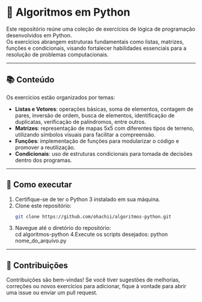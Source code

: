 # 🧠 Algoritmos em Python

Este repositório reúne uma coleção de exercícios de lógica de programação desenvolvidos em Python.  
Os exercícios abrangem estruturas fundamentais como listas, matrizes, funções e condicionais, visando fortalecer habilidades essenciais para a resolução de problemas computacionais.

---

## 📚 Conteúdo

Os exercícios estão organizados por temas:

- **Listas e Vetores**: operações básicas, soma de elementos, contagem de pares, inversão de ordem, busca de elementos, identificação de duplicatas, verificação de palíndromos, entre outros.
- **Matrizes**: representação de mapas 5x5 com diferentes tipos de terreno, utilizando símbolos visuais para facilitar a compreensão.
- **Funções**: implementação de funções para modularizar o código e promover a reutilização.
- **Condicionais**: uso de estruturas condicionais para tomada de decisões dentro dos programas.

---

## 🚀 Como executar

1. Certifique-se de ter o Python 3 instalado em sua máquina.
2. Clone este repositório:
   ```bash
   git clone https://github.com/ohachii/algoritmos-python.git
3. Navegue até o diretório do repositório:   
cd algoritmos-python
4.Execute os scripts desejados:
python nome_do_arquivo.py

---

## 🤝 Contribuições
Contribuições são bem-vindas! Se você tiver sugestões de melhorias, correções ou novos exercícios para adicionar, fique à vontade para abrir uma issue ou enviar um pull request.

